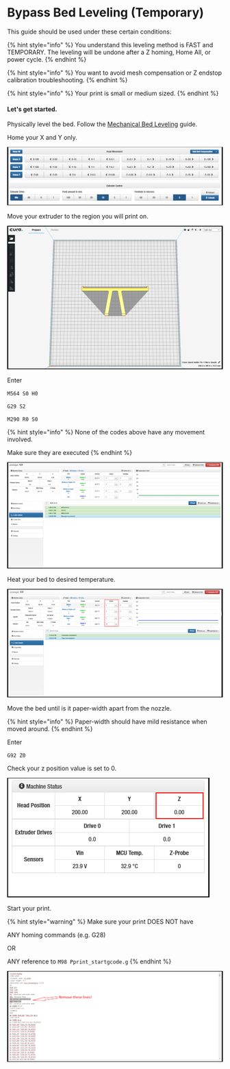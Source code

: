 # Bypass Bed Leveling \(Temporary\)

This guide should be used under these certain conditions:

{% hint style="info" %}
You understand this leveling method is FAST and TEMPORARY. The leveling will be undone after a Z homing, Home All, or power cycle. 
{% endhint %}

{% hint style="info" %}
You want to avoid mesh compensation or Z endstop calibration troubleshooting.
{% endhint %}

{% hint style="info" %}
Your print is small or medium sized.
{% endhint %}

#### 

#### Let's get started.

Physically level the bed. Follow the [Mechanical Bed Leveling](../repair-and-maintenance/mechanical-bed-leveling.md) guide.

Home your X and Y only.

![](../.gitbook/assets/home-xy.PNG)

Move your extruder to the region you will print on. 

![](../.gitbook/assets/print-position.PNG)

Enter

```text
M564 S0 H0
```

```text
G29 S2
```

```text
M290 R0 S0
```

{% hint style="info" %}
None of the codes above have any movement involved. 

Make sure they are executed
{% endhint %}

![Shows a history of executed codes.](../.gitbook/assets/gcode-history.PNG)

Heat your bed to desired temperature.

![](../.gitbook/assets/temp-selection.png)

Move the bed until is it paper-width apart from the nozzle. 

{% hint style="info" %}
Paper-width should have mild resistance when moved around.
{% endhint %}

Enter

```text
G92 Z0
```



Check your z position value is set to 0.

![](../.gitbook/assets/z-position-zero.PNG)

Start your print.

{% hint style="warning" %}
Make sure your print DOES NOT have 

ANY homing commands \(e.g. G28\)

OR 

ANY reference to `M98 Pprint_startgcode.g`
{% endhint %}

![Highlighted lines are homing lines.](../.gitbook/assets/homing-inside-gcode.PNG)

